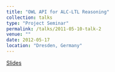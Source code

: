 ```yaml
---
title: "OWL API for ALC-LTL Reasoning"
collection: talks
type: "Project Seminar"
permalink: /talks/2011-05-10-talk-2
venue: ""
date: 2012-05-17
location: "Dresden, Germany"
---
```


<a href='http://farif.github.io/files/talks/2_arif_DL-intro-Talk.pdf'>Slides</a>


